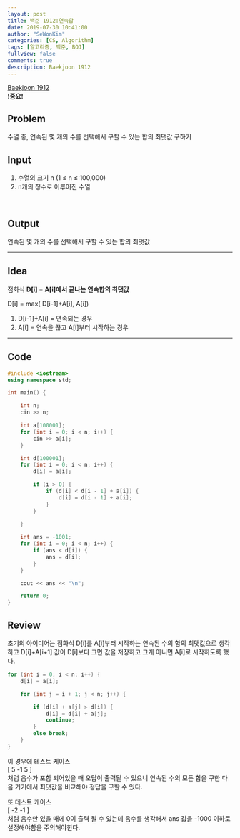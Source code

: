```yaml
---
layout: post
title: 백준 1912:연속합
date: 2019-07-30 10:41:00
author: "SeWonKim"
categories: [CS, Algorithm]
tags: [알고리즘, 백준, BOJ]
fullview: false
comments: true
description: Baekjoon 1912
---
```


[Baekjoon 1912](https://www.acmicpc.net/problem/1912)         
**!중요!**


## Problem
수열 중, 연속된 몇 개의 수를 선택해서 구할 수 있는 합의 최댓값 구하기


## Input
1. 수열의 크기 n (1 ≤ n ≤ 100,000)
2. n개의 정수로 이루어진 수열

​    

## Output
연속된 몇 개의 수를 선택해서 구할 수 있는 합의 최댓값



------



## Idea
점화식 **D[i] = A[i]에서 끝나는 연속합의 최댓값**

D[i] = max( D[i-1]+A[i], A[i])       
1. D[i-1]+A[i] = 연속되는 경우
2. A[i] = 연속을 끊고 A[i]부터 시작하는 경우


------



## Code
```cpp
#include <iostream>
using namespace std;

int main() {

	int n;
	cin >> n;

	int a[100001];
	for (int i = 0; i < n; i++) {
		cin >> a[i];
	}

	int d[100001];
	for (int i = 0; i < n; i++) {
		d[i] = a[i];

		if (i > 0) {
			if (d[i] < d[i - 1] + a[i]) {
				d[i] = d[i - 1] + a[i];
			}
		}		

	}
	
	int ans = -1001;
	for (int i = 0; i < n; i++) {
		if (ans < d[i]) {
			ans = d[i];
		}
	}

	cout << ans << "\n";

	return 0;
}
```





## Review
초기의 아이디어는 점화식 D[i]를 A[i]부터 시작하는 연속된 수의 합의 최댓값으로 생각하고
D[i]+A[i+1] 값이 D[i]보다 크면 값을 저장하고 그게 아니면 A[i]로 시작하도록 했다. 

```cpp
for (int i = 0; i < n; i++) {
	d[i] = a[i];

	for (int j = i + 1; j < n; j++) {

		if (d[i] + a[j] > d[i]) {
			d[i] = d[i] + a[j];
			continue;
		}
		else break;
	}
}
```
이 경우에 테스트 케이스      
[ 5 -1 5 ]     
처럼 음수가 포함 되어있을 때 오답이 출력될 수 있으니 연속된 수의 모든 합을 구한 다음 거기에서 최댓값을 비교해야 정답을 구할 수 있다.

또 테스트 케이스      
[ -2 -1 ]     
처럼 음수만 있을 때에 0이 출력 될 수 있는데 음수를 생각해서 ans 값을 -1000 이하로 설정해야함을 주의해야한다.
